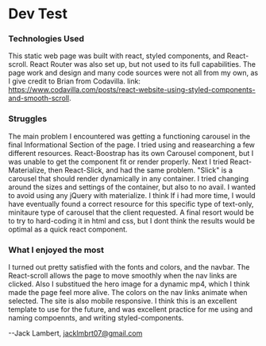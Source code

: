 # Dev Test

### Technologies Used
This static web page was built with react, styled components, and React-scroll. React Router was also set up, but not used to its full capabilities. The page work and design and many code sources were not all from my own, as I give credit to Brian from Codavilla. link: https://www.codavilla.com/posts/react-website-using-styled-components-and-smooth-scroll. 

### Struggles
The main problem I encountered was getting a functioning carousel in the final Informational Section of the page. I tried using and reasearching a few different resources. React-Boostrap has its own Carousel component, but I was unable to get the component fit or render properly. Next I tried React-Materialize, then React-Slick, and had the same problem. "Slick" is a carousel that should render dynamically in any container. I tried changing around the sizes and settings of the container, but also to no avail. I wanted to avoid using any jQuery with materialize. I think If i had more time, I would have eventually found a correct resource for this specific type of text-only, minitaure type of carousel that the client requested. A final resort would be to try to hard-coding it in html and css, but I dont think the results would be optimal as a quick react component. 

### What I enjoyed the most
I turned out pretty satisfied with the fonts and colors, and the navbar. The React-scroll allows the page to move smoothly when the nav links are clicked. Also I substitued the hero image for a dynamic mp4, which I think made the page feel more alive. The colors on the nav links animate when selected. The site is also mobile responsive. I think this is an excellent template to use for the future, and was excellent practice for me using and naming compoennts, and writing styled-components.

--Jack Lambert, jacklmbrt07@gmail.com
